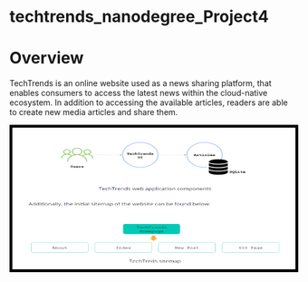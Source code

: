 # techtrends_nanodegree_Project4

# Overview
TechTrends is an online website used as a news sharing platform, that enables consumers to access the latest news within the cloud-native ecosystem. In addition to accessing the available articles, readers are able to create new media articles and share them.

<img src="images/techtrend.png" alt="" width="500" height="250" style="border:5px solid black">
